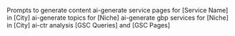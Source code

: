 Prompts to generate content
ai-generate service pages for [Service Name] in [City]
ai-generate topics for [Niche]
ai-generate gbp services for [Niche] in [City]
ai-ctr analysis [GSC Queries] and [GSC Pages]
